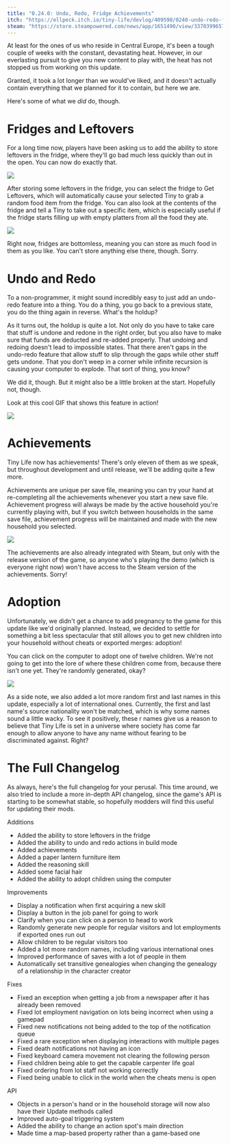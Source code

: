 ```yaml
---
title: "0.24.0: Undo, Redo, Fridge Achievements"
itch: "https://ellpeck.itch.io/tiny-life/devlog/409590/0240-undo-redo-fridge-achievements"
steam: "https://store.steampowered.com/news/app/1651490/view/3370399657483457677"
---
```


At least for the ones of us who reside in Central Europe, it's been a tough couple of weeks with the constant, devastating heat. However, in our everlasting pursuit to give you new content to play with, the heat has not stopped us from working on this update.

Granted, it took a lot longer than we would've liked, and it doesn't actually contain everything that we planned for it to contain, but here we are.

Here's some of what we *did* do, though.

# Fridges and Leftovers
For a long time now, players have been asking us to add the ability to store leftovers in the fridge, where they'll go bad much less quickly than out in the open. You can now do exactly that.

![](Tiny_Life_iApPIyRYDg.png)

After storing some leftovers in the fridge, you can select the fridge to Get Leftovers, which will automatically cause your selected Tiny to grab a random food item from the fridge. You can also look at the contents of the fridge and tell a Tiny to take out a specific item, which is especially useful if the fridge starts filling up with empty platters from all the food they ate.

![](Tiny_Life_egGbvhCCDY.png)

Right now, fridges are bottomless, meaning you can store as much food in them as you like. You can't store anything else there, though. Sorry.

# Undo and Redo
To a non-programmer, it might sound incredibly easy to just add an undo-redo feature into a thing. You do a thing, you go back to a previous state, you do the thing again in reverse. What's the holdup?

As it turns out, the holdup is quite a lot. Not only do you have to take care that stuff is undone and redone in the right order, but you also have to make sure that funds are deducted and re-added properly. That undoing and redoing doesn't lead to impossible states. That there aren't gaps in the undo-redo feature that allow stuff to slip through the gaps while other stuff gets undone. That you don't weep in a corner while infinite recursion is causing your computer to explode. That sort of thing, you know?

We did it, though. But it might also be a little broken at the start. Hopefully not, though.

Look at this cool GIF that shows this feature in action!

![](gif.gif)

# Achievements
Tiny Life now has achievements! There's only eleven of them as we speak, but throughout development and until release, we'll be adding quite a few more.

Achievements are unique per save file, meaning you can try your hand at re-completing all the achievements whenever you start a new save file. Achievement progress will always be made by the active household you're currently playing with, but if you switch between households in the same save file, achievement progress will be maintained and made with the new household you selected.

![](Tiny_Life_vKxaDSLbO2.png)

The achievements are also already integrated with Steam, but only with the release version of the game, so anyone who's playing the demo (which is everyone right now) won't have access to the Steam version of the achievements. Sorry!

# Adoption
Unfortunately, we didn't get a chance to add pregnancy to the game for this update like we'd originally planned. Instead, we decided to settle for something a bit less spectacular that still allows you to get new children into your household without cheats or exported merges: adoption!

You can click on the computer to adopt one of twelve children. We're not going to get into the lore of where these children come from, because there isn't one yet. They're randomly generated, okay?

![](Tiny_Life_700l6DmhSi.png)

As a side note, we also added a lot more random first and last names in this update, especially a lot of international ones. Currently, the first and last name's source nationality won't be matched, which is why some names sound a little wacky. To see it positively, these r names give us a reason to believe that Tiny Life is set in a universe where society has come far enough to allow anyone to have any name without fearing to be discriminated against. Right?

# The Full Changelog
As always, here's the full changelog for your perusal. This time around, we also tried to include a more in-depth API changelog, since the game's API is starting to be somewhat stable, so hopefully modders will find this useful for updating their mods.

Additions
- Added the ability to store leftovers in the fridge
- Added the ability to undo and redo actions in build mode
- Added achievements
- Added a paper lantern furniture item
- Added the reasoning skill
- Added some facial hair
- Added the ability to adopt children using the computer

Improvements
- Display a notification when first acquiring a new skill
- Display a button in the job panel for going to work
- Clarify when you can click on a person to head to work
- Randomly generate new people for regular visitors and lot employments if exported ones run out
- Allow children to be regular visitors too
- Added a lot more random names, including various international ones
- Improved performance of saves with a lot of people in them
- Automatically set transitive genealogies when changing the genealogy of a relationship in the character creator

Fixes
- Fixed an exception when getting a job from a newspaper after it has already been removed
- Fixed lot employment navigation on lots being incorrect when using a gamepad
- Fixed new notifications not being added to the top of the notification queue
- Fixed a rare exception when displaying interactions with multiple pages
- Fixed death notifications not having an icon
- Fixed keyboard camera movement not clearing the following person
- Fixed children being able to get the capable carpenter life goal
- Fixed ordering from lot staff not working correctly
- Fixed being unable to click in the world when the cheats menu is open

API
- Objects in a person's hand or in the household storage will now also have their Update methods called
- Improved auto-goal triggering system
- Added the ability to change an action spot's main direction
- Made time a map-based property rather than a game-based one
